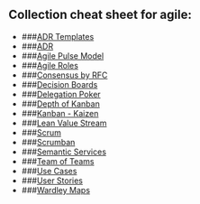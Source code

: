 ## Collection cheat sheet for agile:

- ###[ADR Templates]()
- ###[ADR]()
- ###[Agile Pulse Model]()
- ###[Agile Roles]()
- ###[Consensus by RFC]()
- ###[Decision Boards]()
- ###[Delegation Poker]()
- ###[Depth of Kanban]()
- ###[Kanban - Kaizen]()
- ###[Lean Value Stream]()
- ###[Scrum]()
- ###[Scrumban]()
- ###[Semantic Services]()
- ###[Team of Teams]()
- ###[Use Cases]()
- ###[User Stories]()
- ###[Wardley Maps]()